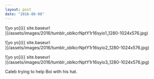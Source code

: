 ```yaml
---
layout: post
date: "2016-08-08"
---
```


![yo yo]({{ site.baseurl }}/assets/images/2016/tumblr_oblkcrNptY1r16syio1_1280-1024x576.jpg)

![yo yo]({{ site.baseurl }}/assets/images/2016/tumblr_oblkcrNptY1r16syio2_1280-1024x576.jpg)

![yo yo]({{ site.baseurl }}/assets/images/2016/tumblr_oblkcrNptY1r16syio3_1280-1024x576.jpg)

Caleb trying to help Boi with his hat.
